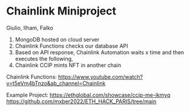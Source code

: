 # Chainlink Miniproject
Giulio, Ilham, Falko

1) MongoDB hosted on cloud server
2) Chainlink Functions checks our database API
3) Based on API response, Chainlink Automation waits x time and then executes the following,
4) Chainlink CCIP mints NFT in another chain


Chainlink Functions:
https://www.youtube.com/watch?v=t5eVm4bTnzo&ab_channel=Chainlink

Example Project:
https://ethglobal.com/showcase/ccip-me-ikmyq
https://github.com/mxber2022/ETH_HACK_PARIS/tree/main
